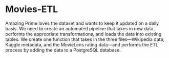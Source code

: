 # Movies-ETL

Amazing Prime loves the dataset and wants to keep it updated on a daily basis. We need to create an automated pipeline that takes in new data, performs the appropriate transformations, and loads the data into existing tables. We create one function that takes in the three files—Wikipedia data, Kaggle metadata, and the MovieLens rating data—and performs the ETL process by adding the data to a PostgreSQL database.
